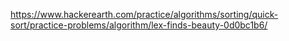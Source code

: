 https://www.hackerearth.com/practice/algorithms/sorting/quick-sort/practice-problems/algorithm/lex-finds-beauty-0d0bc1b6/
